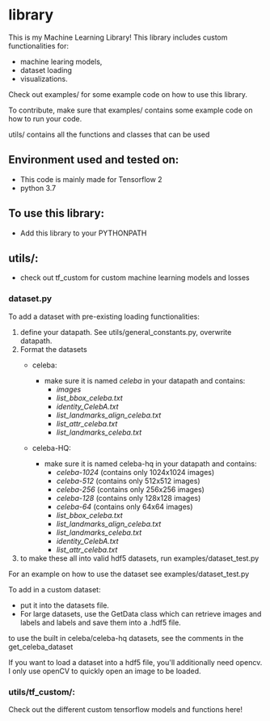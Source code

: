# library

This is my Machine Learning Library! This library includes custom functionalities for:
- machine learing models, 
- dataset loading
- visualizations.

Check out examples/ for some example code on how to use this library.

To contribute, make sure that examples/ contains some example code on how to run your code.

utils/ contains all the functions and classes that can be used

## Environment used and tested on:
- This code is mainly made for Tensorflow 2
- python 3.7

## To use this library:
- Add this library to your PYTHONPATH

## utils/:
- check out tf_custom for custom machine learning models and losses

### dataset.py
To add a dataset with pre-existing loading functionalities:
1. define your datapath. See utils/general_constants.py, overwrite datapath.
2. Format the datasets 
	- celeba:
		- make sure it is named _celeba_ in your datapath and contains:
			- _images_
			- _list_bbox_celeba.txt_
			- _identity_CelebA.txt_
			- _list_landmarks_align_celeba.txt_
			- _list_attr_celeba.txt_
			- _list_landmarks_celeba.txt_

	- celeba-HQ:
		- make sure it is named celeba-hq in your datapath and contains:
			- _celeba-1024_ (contains only 1024x1024 images)
			- _celeba-512_ (contains only 512x512 images)
			- _celeba-256_ (contains only 256x256 images)
			- _celeba-128_ (contains only 128x128 images)
			- _celeba-64_ (contains only 64x64 images)
			- _list_bbox_celeba.txt_
			- _list_landmarks_align_celeba.txt_
			- _list_landmarks_celeba.txt_
			- _identity_CelebA.txt_
			- _list_attr_celeba.txt_
3. to make these all into valid hdf5 datasets, run examples/dataset_test.py

For an example on how to use the dataset see examples/dataset_test.py

To add in a custom dataset:
- put it into the datasets file. 
- For large datasets, use the GetData class which can retrieve images and labels and labels and save them into a .hdf5 file.

to use the built in celeba/celeba-hq datasets, see the comments in the get_celeba_dataset

If you want to load a dataset into a hdf5 file, you'll additionally need opencv. I only use openCV to quickly open an image to be loaded.


### utils/tf_custom/:
Check out the different custom tensorflow models and functions here!